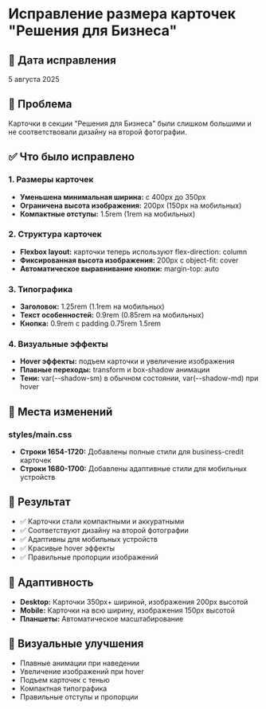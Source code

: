 # Исправление размера карточек "Решения для Бизнеса"

## 📅 Дата исправления
5 августа 2025

## 🎯 Проблема
Карточки в секции "Решения для Бизнеса" были слишком большими и не соответствовали дизайну на второй фотографии.

## ✅ Что было исправлено

### 1. Размеры карточек
- **Уменьшена минимальная ширина:** с 400px до 350px
- **Ограничена высота изображения:** 200px (150px на мобильных)
- **Компактные отступы:** 1.5rem (1rem на мобильных)

### 2. Структура карточек
- **Flexbox layout:** карточки теперь используют flex-direction: column
- **Фиксированная высота изображения:** 200px с object-fit: cover
- **Автоматическое выравнивание кнопки:** margin-top: auto

### 3. Типографика
- **Заголовок:** 1.25rem (1.1rem на мобильных)
- **Текст особенностей:** 0.9rem (0.85rem на мобильных)
- **Кнопка:** 0.9rem с padding 0.75rem 1.5rem

### 4. Визуальные эффекты
- **Hover эффекты:** подъем карточки и увеличение изображения
- **Плавные переходы:** transform и box-shadow анимации
- **Тени:** var(--shadow-sm) в обычном состоянии, var(--shadow-md) при hover

## 📍 Места изменений

### styles/main.css
- **Строки 1654-1720:** Добавлены полные стили для business-credit карточек
- **Строки 1680-1700:** Добавлены адаптивные стили для мобильных устройств

## 🎯 Результат
- ✅ Карточки стали компактными и аккуратными
- ✅ Соответствуют дизайну на второй фотографии
- ✅ Адаптивны для мобильных устройств
- ✅ Красивые hover эффекты
- ✅ Правильные пропорции изображений

## 📱 Адаптивность
- **Desktop:** Карточки 350px+ шириной, изображения 200px высотой
- **Mobile:** Карточки на всю ширину, изображения 150px высотой
- **Планшеты:** Автоматическое масштабирование

## 🎨 Визуальные улучшения
- Плавные анимации при наведении
- Увеличение изображений при hover
- Подъем карточек с тенью
- Компактная типографика
- Правильные отступы и пропорции 